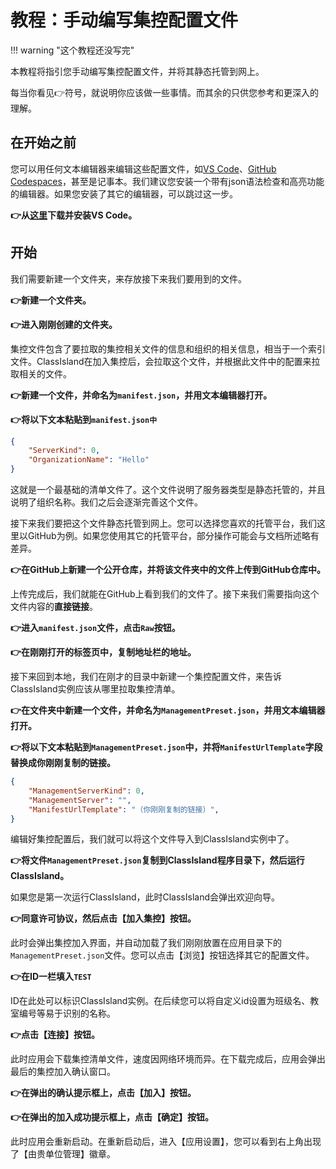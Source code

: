 # 教程：手动编写集控配置文件

!!! warning "这个教程还没写完"

本教程将指引您手动编写集控配置文件，并将其静态托管到网上。

每当你看见👉️符号，就说明你应该做一些事情。而其余的只供您参考和更深入的理解。


## 在开始之前

您可以用任何文本编辑器来编辑这些配置文件，如[VS Code](https://code.visualstudio.com/)、[GitHub Codespaces](https://github.dev)，甚至是记事本。我们建议您安装一个带有json语法检查和高亮功能的编辑器。如果您安装了其它的编辑器，可以跳过这一步。

**👉️从[这里](https://code.visualstudio.com/)下载并安装VS Code。**

## 开始

我们需要新建一个文件夹，来存放接下来我们要用到的文件。

**👉️新建一个文件夹。**

**👉️进入刚刚创建的文件夹。**

集控文件包含了要拉取的集控相关文件的信息和组织的相关信息，相当于一个索引文件。ClassIsland在加入集控后，会拉取这个文件，并根据此文件中的配置来拉取相关的文件。

**👉️新建一个文件，并命名为`manifest.json`，并用文本编辑器打开。**

**👉️将以下文本粘贴到`manifest.json中`**

```json
{
    "ServerKind": 0,
    "OrganizationName": "Hello"
}
```

这就是一个最基础的清单文件了。这个文件说明了服务器类型是静态托管的，并且说明了组织名称。我们之后会逐渐完善这个文件。

接下来我们要把这个文件静态托管到网上。您可以选择您喜欢的托管平台，我们这里以GitHub为例。如果您使用其它的托管平台，部分操作可能会与文档所述略有差异。

**👉️在GitHub上新建一个公开仓库，并将该文件夹中的文件上传到GitHub仓库中。**

上传完成后，我们就能在GitHub上看到我们的文件了。接下来我们需要指向这个文件内容的**直接链接**。

**👉️进入`manifest.json`文件，点击`Raw`按钮。**

**👉️在刚刚打开的标签页中，复制地址栏的地址。**

接下来回到本地，我们在刚才的目录中新建一个集控配置文件，来告诉ClassIsland实例应该从哪里拉取集控清单。

**👉️在文件夹中新建一个文件，并命名为`ManagementPreset.json`，并用文本编辑器打开。**

**👉将以下文本粘贴到`ManagementPreset.json`中，并将`ManifestUrlTemplate`字段替换成你刚刚复制的链接。**

```json
{
    "ManagementServerKind": 0,
    "ManagementServer": "",
    "ManifestUrlTemplate": "（你刚刚复制的链接）",
}
```

编辑好集控配置后，我们就可以将这个文件导入到ClassIsland实例中了。

**👉将文件`ManagementPreset.json`复制到ClassIsland程序目录下，然后运行ClassIsland。**

如果您是第一次运行ClassIsland，此时ClassIsland会弹出欢迎向导。

**👉同意许可协议，然后点击【加入集控】按钮。**

此时会弹出集控加入界面，并自动加载了我们刚刚放置在应用目录下的`ManagementPreset.json`文件。您可以点击【浏览】按钮选择其它的配置文件。

**👉在ID一栏填入`TEST`**

ID在此处可以标识ClassIsland实例。在后续您可以将自定义id设置为班级名、教室编号等易于识别的名称。

**👉点击【连接】按钮。**

此时应用会下载集控清单文件，速度因网络环境而异。在下载完成后，应用会弹出最后的集控加入确认窗口。

**👉在弹出的确认提示框上，点击【加入】按钮。**

**👉在弹出的加入成功提示框上，点击【确定】按钮。**

此时应用会重新启动。在重新启动后，进入【应用设置】，您可以看到右上角出现了【由贵单位管理】徽章。

## 